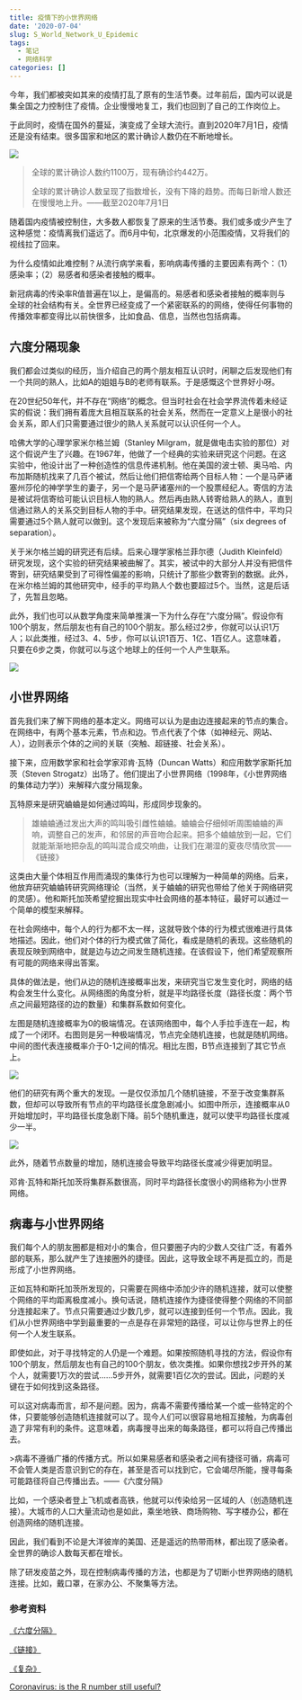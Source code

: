 ```yaml
---
title: 疫情下的小世界网络
date: '2020-07-04'
slug: S_World_Network_U_Epidemic
tags:
  - 笔记
  - 网络科学
categories: []
---
```




今年，我们都被突如其来的疫情打乱了原有的生活节奏。过年前后，国内可以说是集全国之力控制住了疫情。企业慢慢地复工，我们也回到了自己的工作岗位上。

于此同时，疫情在国外的蔓延，演变成了全球大流行。直到2020年7月1日，疫情还是没有结束。很多国家和地区的累计确诊人数仍在不断地增长。

![](https://i.loli.net/2020/07/04/Cn4PVwGNctEH3Lx.png)

> 全球的累计确诊人数约1100万，现有确诊约442万。
>
> 全球的累计确诊人数呈现了指数增长，没有下降的趋势。而每日新增人数还在慢慢地上升。——截至2020年7月1日

随着国内疫情被控制住，大多数人都恢复了原来的生活节奏。我们或多或少产生了这种感觉：疫情离我们遥远了。而6月中旬，北京爆发的小范围疫情，又将我们的视线拉了回来。

为什么疫情如此难控制？从流行病学来看，影响病毒传播的主要因素有两个：（1）感染率；（2）易感者和感染者接触的概率。

新冠病毒的传染率R值普遍在1以上，是偏高的。易感者和感染者接触的概率则与全球的社会结构有关。全世界已经变成了一个紧密联系的的网络，使得任何事物的传播效率都变得比以前快很多，比如食品、信息，当然也包括病毒。

## 六度分隔现象

我们都会过类似的经历，当介绍自己的两个朋友相互认识时，闲聊之后发现他们有一个共同的熟人，比如A的姐姐与B的老师有联系。于是感慨这个世界好小呀。

在20世纪50年代，并不存在“网络”的概念。但当时社会在社会学界流传着未经证实的假说：我们拥有着庞大且相互联系的社会关系，然而在一定意义上是很小的社会关系，即人们只需要通过很少的熟人关系就可以认识任何一个人。

哈佛大学的心理学家米尔格兰姆（Stanley Milgram，就是做电击实验的那位）对这个假说产生了兴趣。在1967年，他做了一个经典的实验来研究这个问题。在这实验中，他设计出了一种创造性的信息传递机制。他在美国的波士顿、奥马哈、内布加斯随机找来了几百个被试，然后让他们把信寄给两个目标人物：一个是马萨诸塞州莎伦的神学学生的妻子，另一个是马萨诸塞州的一个股票经纪人。寄信的方法是被试将信寄给可能认识目标人物的熟人。然后再由熟人转寄给熟人的熟人，直到信通过熟人的关系交到目标人物的手中。研究结果发现，在送达的信件中，平均只需要通过5个熟人就可以做到。这个发现后来被称为“六度分隔”（six degrees of separation）。

关于米尔格兰姆的研究还有后续。后来心理学家格兰菲尔德（Judith Kleinfeld）研究发现，这个实验的研究结果被曲解了。其实，被试中的大部分人并没有把信件寄到，研究结果受到了可得性偏差的影响，只统计了那些少数寄到的数据。此外，在米尔格兰姆的其他研究中，经手的平均熟人个数也要超过5个。当然，这是后话了，先暂且忽略。

此外，我们也可以从数学角度来简单推演一下为什么存在“六度分隔”。假设你有100个朋友，然后朋友也有自己的100个朋友。那么经过2步，你就可以认识1万人；以此类推，经过3、4、5步，你可以认识1百万、1亿、1百亿人。这意味着，只要在6步之类，你就可以与这个地球上的任何一个人产生联系。

![](https://i.loli.net/2020/04/14/vj8gB1AurQNWMYf.png)

## 小世界网络

首先我们来了解下网络的基本定义。网络可以认为是由边连接起来的节点的集合。在网络中，有两个基本元素，节点和边。节点代表了个体（如神经元、网站、人），边则表示个体的之间的关联（突触、超链接、社会关系）。

接下来，应用数学家和社会学家邓肯·瓦特（Duncan Watts）和应用数学家斯托加茨（Steven Strogatz）出场了。他们提出了小世界网络（1998年，《小世界网络的集体动力学》）来解释六度分隔现象。

瓦特原来是研究蛐蛐是如何通过鸣叫，形成同步现象的。

> 雄蛐蛐通过发出大声的鸣叫吸引雌性蛐蛐。蛐蛐会仔细倾听周围蛐蛐的声响，调整自己的发声，和邻居的声音吻合起来。把多个蛐蛐放到一起，它们就能渐渐地把杂乱的鸣叫混合成交响曲，让我们在潮湿的夏夜尽情欣赏——《链接》

这类由大量个体相互作用而涌现的集体行为也可以理解为一种简单的网络。后来，他放弃研究蛐蛐转研究网络理论（当然，关于蛐蛐的研究也带给了他关于网络研究的灵感）。他和斯托加茨希望挖掘出现实中社会网络的基本特征，最好可以通过一个简单的模型来解释。

在社会网络中，每个人的行为都不太一样，这就导致个体的行为模式很难进行具体地描述。因此，他们对个体的行为模式做了简化，看成是随机的表现。这些随机的表现反映到网络中，就是边与边之间发生随机连接。在该假设下，他们希望观察所有可能的网络来得出答案。

具体的做法是，他们从边的随机连接概率出发，来研究当它发生变化时，网络的结构会发生什么变化。从网络图的角度分析，就是平均路径长度（路径长度：两个节点之间最短路径的边的数量）和集群系数如何变化。

左图是随机连接概率为0的极端情况。在该网络图中，每个人手拉手连在一起，构成了一个闭环。右图则是另一种极端情况，节点完全随机连接，也就是随机网络。中间的图代表连接概率介于0-1之间的情况。相比左图，B节点连接到了其它节点上。

![](https://i.loli.net/2020/04/16/L8CK2SPjErayhBw.png)

他们的研究有两个重大的发现。一是仅仅添加几个随机链接，不至于改变集群系数，但却可以导致所有节点的平均路径长度急剧减小。如图中所示，连接概率从0开始增加时，平均路径长度急剧下降。前5个随机重连，就可以使平均路径长度减少一半。

![](https://i.loli.net/2020/04/16/qFHw7mzR5G2DtoJ.png)

此外，随着节点数量的增加，随机连接会导致平均路径长度减少得更加明显。

邓肯·瓦特和斯托加茨将集群系数很高，同时平均路径长度很小的网络称为小世界网络。

## 病毒与小世界网络

我们每个人的朋友圈都是相对小的集合，但只要圈子内的少数人交往广泛，有着外部的联系，那么就产生了连接圈外的捷径。因此，这导致全球不再是孤立的，而是形成了小世界网络。

正如瓦特和斯托加茨所发现的，只需要在网络中添加少许的随机连接，就可以使整个网络的平均距离极度减小。换句话说，随机连接作为捷径使得整个网络的不同部分连接起来了。节点只需要通过少数几步，就可以连接到任何一个节点。因此，我们从小世界网络中学到最重要的一点是存在非常短的路径，可以让你与世界上的任何一个人发生联系。

即使如此，对于寻找特定的人仍是一个难题。如果按照随机寻找的方法，假设你有100个朋友，然后朋友也有自己的100个朋友，依次类推。如果你想找2步开外的某个人，就需要1万次的尝试......5步开外，就需要1百亿次的尝试。因此，问题的关键在于如何找到这条路径。

可以这对病毒而言，却不是问题。因为，病毒不需要传播给某一个或一些特定的个体，只要能够创造随机连接就可以了。现今人们可以很容易地相互接触，为病毒创造了非常有利的条件。这意味着，病毒搜寻出来的每条路径，都可以将自己传播出去。

\>病毒不遵循广播的传播方式。所以如果易感者和感染者之间有捷径可循，病毒可不会管人类是否意识到它的存在，甚至是否可以找到它，它会竭尽所能，搜寻每条可能路径将自己传播出去。——《六度分隔》

比如，一个感染者登上飞机或者高铁，他就可以传染给另一区域的人（创造随机连接）。大城市的人口大量流动也是如此，乘坐地铁、商场购物、写字楼办公，都在创造网络的随机连接。

因此，我们看到不论是大洋彼岸的美国、还是遥远的热带雨林，都出现了感染者。全世界的确诊人数每天都在增长。

除了研发疫苗之外，现在控制病毒传播的方法，也都是为了切断小世界网络的随机连接。比如，戴口罩，在家办公、不聚集等方法。

### 参考资料

[《六度分隔》](https://book.douban.com/subject/6129181/)  

[《链接》](https://book.douban.com/subject/24862722/)

[《复杂》](https://book.douban.com/subject/24862722/)

[Coronavirus: is the R number still useful?]( https://t.qianzhan.com/caijing/detail/200520-3e43ae16.html)